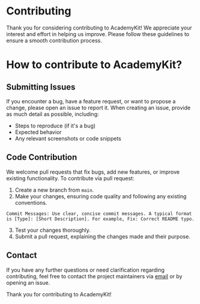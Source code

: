 # Contributing
Thank you for considering contributing to AcademyKit! We appreciate your interest and effort in helping us improve. Please follow these guidelines to ensure a smooth contribution process.

# How to contribute to AcademyKit?
## Submitting Issues
If you encounter a bug, have a feature request, or want to propose a change, please open an issue to report it. When creating an issue, provide as much detail as possible, including:

- Steps to reproduce (if it's a bug)
- Expected behavior
- Any relevant screenshots or code snippets


## Code Contribution

We welcome pull requests that fix bugs, add new features, or improve existing functionality. To contribute via pull request:

1. Create a new branch from `main`.
2. Make your changes, ensuring code quality and following any existing conventions.

`Commit Messages: Use clear, concise commit messages. A typical format is [Type]: [Short Description]. For example, Fix: Correct README typo.`

3. Test your changes thoroughly.
4. Submit a pull request, explaining the changes made and their purpose.

## Contact

If you have any further questions or need clarification regarding contributing, feel free to contact the project maintainers via [email](mailto:hello@academykit.co) or by opening an issue.

Thank you for contributing to AcademyKit!